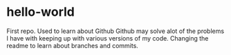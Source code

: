 # hello-world
First repo.  Used to learn about Github
Github may solve alot of the problems I have with keeping up with various versions of my code.
Changing the readme to learn about branches and commits.
